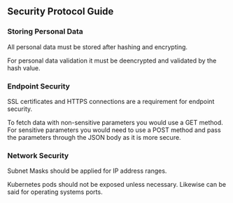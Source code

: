 ## Security Protocol Guide

### Storing Personal Data

All personal data must be stored after hashing and encrypting.

For personal data validation it must be deencrypted and validated by the hash value.

### Endpoint Security

SSL certificates and HTTPS connections are a requirement for endpoint security.

To fetch data with non-sensitive parameters you would use a GET method.
For sensitive parameters you would need to use a POST method and pass the parameters through the JSON body as it is more secure.

### Network Security

Subnet Masks should be applied for IP address ranges.

Kubernetes pods should not be exposed unless necessary. Likewise can be said for operating systems ports.

